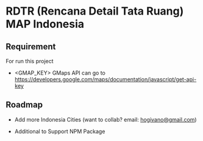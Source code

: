 # RDTR (Rencana Detail Tata Ruang) MAP Indonesia

## Requirement

For run this project

- <GMAP_KEY> GMaps API can go to https://developers.google.com/maps/documentation/javascript/get-api-key

## Roadmap

- Add more Indonesia Cities (want to collab? email: hogivano@gmail.com)

- Additional to Support NPM Package